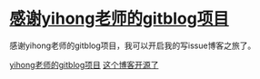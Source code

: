 # [感谢yihong老师的gitblog项目](https://github.com/hadleysu/gitblog/issues/2)

感谢yihong老师的gitblog项目，我可以开启我的写issue博客之旅了。

[yihong老师的gitblog项目](https://github.com/yihong0618/gitblog)
[这个博客开源了](https://github.com/yihong0618/gitblog/issues/177)